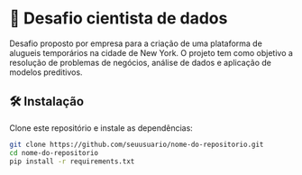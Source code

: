 # 📌 Desafio cientista de dados
Desafio proposto por empresa para a criação de uma plataforma de alugueis temporários na cidade de New York. O projeto tem como objetivo  a resolução de problemas de negócios, análise de dados e aplicação de modelos preditivos.

## 🛠️ Instalação
Clone este repositório e instale as dependências:

```bash
git clone https://github.com/seuusuario/nome-do-repositorio.git
cd nome-do-repositorio
pip install -r requirements.txt


